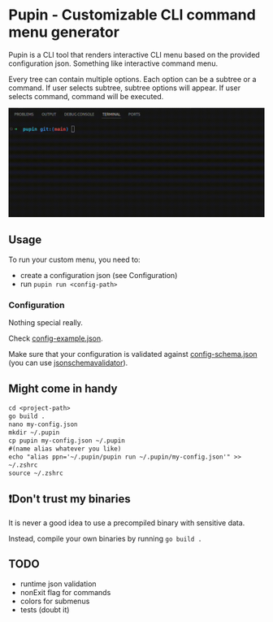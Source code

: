 # Pupin - Customizable CLI command menu generator

Pupin is a CLI tool that renders interactive CLI menu based on the provided configuration json. Something like interactive command menu.

Every tree can contain multiple options. Each option can be a subtree or a command.
If user selects subtree, subtree options will appear.
If user selects command, command will be executed.

![demonstration](./demonstration.gif)

## Usage
To run your custom menu, you need to:
- create a configuration json (see Configuration)
- run `pupin run <config-path>`

### Configuration

Nothing special really. 

Check [config-example.json](https://github.com/vterzic/pupin/blob/main/config-example.json).

Make sure that your configuration is validated against [config-schema.json](https://github.com/vterzic/pupin/blob/main/config-schema.json) (you can use [jsonschemavalidator](https://www.jsonschemavalidator.net/)).

## Might come in handy
```
cd <project-path>
go build .
nano my-config.json
mkdir ~/.pupin
cp pupin my-config.json ~/.pupin
#(name alias whatever you like)
echo "alias ppn='~/.pupin/pupin run ~/.pupin/my-config.json'" >> ~/.zshrc
source ~/.zshrc
```

## ❗️Don't trust my binaries
It is never a good idea to use a precompiled binary with sensitive data.

Instead, compile your own binaries by running `go build .`

## TODO
- runtime json validation
- nonExit flag for commands
- colors for submenus
- tests (doubt it)
